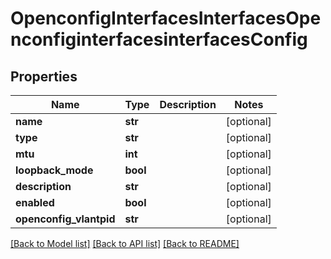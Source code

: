 # OpenconfigInterfacesInterfacesOpenconfiginterfacesinterfacesConfig

## Properties
Name | Type | Description | Notes
------------ | ------------- | ------------- | -------------
**name** | **str** |  | [optional] 
**type** | **str** |  | [optional] 
**mtu** | **int** |  | [optional] 
**loopback_mode** | **bool** |  | [optional] 
**description** | **str** |  | [optional] 
**enabled** | **bool** |  | [optional] 
**openconfig_vlantpid** | **str** |  | [optional] 

[[Back to Model list]](../README.md#documentation-for-models) [[Back to API list]](../README.md#documentation-for-api-endpoints) [[Back to README]](../README.md)


